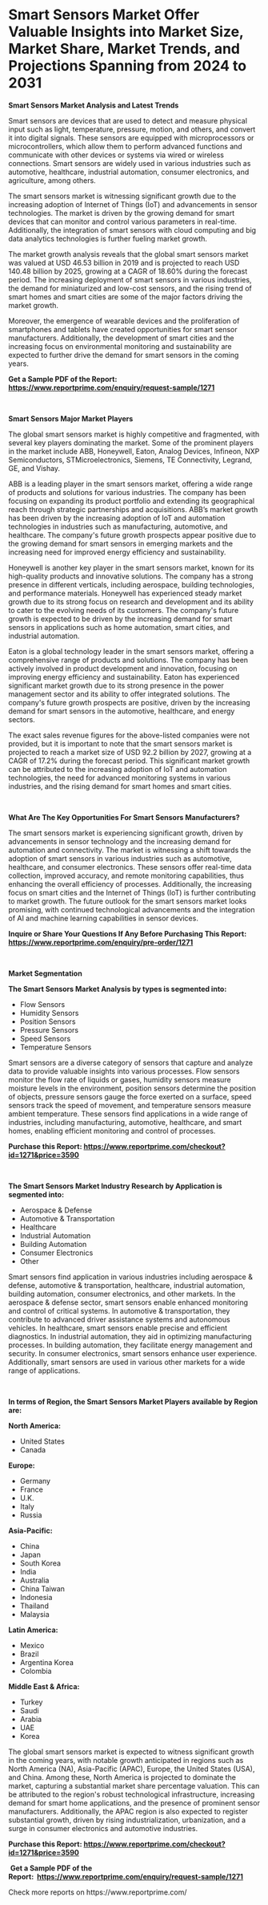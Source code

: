 <p><h1>Smart Sensors Market Offer Valuable Insights into Market Size, Market Share, Market Trends, and Projections Spanning from 2024 to 2031</h1></p><p><strong>Smart Sensors Market Analysis and Latest Trends</strong></p>
<p><p>Smart sensors are devices that are used to detect and measure physical input such as light, temperature, pressure, motion, and others, and convert it into digital signals. These sensors are equipped with microprocessors or microcontrollers, which allow them to perform advanced functions and communicate with other devices or systems via wired or wireless connections. Smart sensors are widely used in various industries such as automotive, healthcare, industrial automation, consumer electronics, and agriculture, among others.</p><p>The smart sensors market is witnessing significant growth due to the increasing adoption of Internet of Things (IoT) and advancements in sensor technologies. The market is driven by the growing demand for smart devices that can monitor and control various parameters in real-time. Additionally, the integration of smart sensors with cloud computing and big data analytics technologies is further fueling market growth.</p><p>The market growth analysis reveals that the global smart sensors market was valued at USD 46.53 billion in 2019 and is projected to reach USD 140.48 billion by 2025, growing at a CAGR of 18.60% during the forecast period. The increasing deployment of smart sensors in various industries, the demand for miniaturized and low-cost sensors, and the rising trend of smart homes and smart cities are some of the major factors driving the market growth.</p><p>Moreover, the emergence of wearable devices and the proliferation of smartphones and tablets have created opportunities for smart sensor manufacturers. Additionally, the development of smart cities and the increasing focus on environmental monitoring and sustainability are expected to further drive the demand for smart sensors in the coming years.</p></p>
<p><strong>Get a Sample PDF of the Report:&nbsp; <a href="https://www.reportprime.com/enquiry/request-sample/1271">https://www.reportprime.com/enquiry/request-sample/1271</a></strong></p>
<p>&nbsp;</p>
<p><strong>Smart Sensors Major Market Players</strong></p>
<p><p>The global smart sensors market is highly competitive and fragmented, with several key players dominating the market. Some of the prominent players in the market include ABB, Honeywell, Eaton, Analog Devices, Infineon, NXP Semiconductors, STMicroelectronics, Siemens, TE Connectivity, Legrand, GE, and Vishay.</p><p>ABB is a leading player in the smart sensors market, offering a wide range of products and solutions for various industries. The company has been focusing on expanding its product portfolio and extending its geographical reach through strategic partnerships and acquisitions. ABB’s market growth has been driven by the increasing adoption of IoT and automation technologies in industries such as manufacturing, automotive, and healthcare. The company's future growth prospects appear positive due to the growing demand for smart sensors in emerging markets and the increasing need for improved energy efficiency and sustainability.</p><p>Honeywell is another key player in the smart sensors market, known for its high-quality products and innovative solutions. The company has a strong presence in different verticals, including aerospace, building technologies, and performance materials. Honeywell has experienced steady market growth due to its strong focus on research and development and its ability to cater to the evolving needs of its customers. The company's future growth is expected to be driven by the increasing demand for smart sensors in applications such as home automation, smart cities, and industrial automation. </p><p>Eaton is a global technology leader in the smart sensors market, offering a comprehensive range of products and solutions. The company has been actively involved in product development and innovation, focusing on improving energy efficiency and sustainability. Eaton has experienced significant market growth due to its strong presence in the power management sector and its ability to offer integrated solutions. The company's future growth prospects are positive, driven by the increasing demand for smart sensors in the automotive, healthcare, and energy sectors.</p><p>The exact sales revenue figures for the above-listed companies were not provided, but it is important to note that the smart sensors market is projected to reach a market size of USD 92.2 billion by 2027, growing at a CAGR of 17.2% during the forecast period. This significant market growth can be attributed to the increasing adoption of IoT and automation technologies, the need for advanced monitoring systems in various industries, and the rising demand for smart homes and smart cities.</p></p>
<p>&nbsp;</p>
<p><strong>What Are The Key Opportunities For Smart Sensors Manufacturers?</strong></p>
<p><p>The smart sensors market is experiencing significant growth, driven by advancements in sensor technology and the increasing demand for automation and connectivity. The market is witnessing a shift towards the adoption of smart sensors in various industries such as automotive, healthcare, and consumer electronics. These sensors offer real-time data collection, improved accuracy, and remote monitoring capabilities, thus enhancing the overall efficiency of processes. Additionally, the increasing focus on smart cities and the Internet of Things (IoT) is further contributing to market growth. The future outlook for the smart sensors market looks promising, with continued technological advancements and the integration of AI and machine learning capabilities in sensor devices.</p></p>
<p><strong>Inquire or Share Your Questions If Any Before Purchasing This Report: <a href="https://www.reportprime.com/enquiry/pre-order/1271">https://www.reportprime.com/enquiry/pre-order/1271</a></strong></p>
<p>&nbsp;</p>
<p><strong>Market Segmentation</strong></p>
<p><strong>The Smart Sensors Market Analysis by types is segmented into:</strong></p>
<p><ul><li>Flow Sensors</li><li>Humidity Sensors</li><li>Position Sensors</li><li>Pressure Sensors</li><li>Speed Sensors</li><li>Temperature Sensors</li></ul></p>
<p><p>Smart sensors are a diverse category of sensors that capture and analyze data to provide valuable insights into various processes. Flow sensors monitor the flow rate of liquids or gases, humidity sensors measure moisture levels in the environment, position sensors determine the position of objects, pressure sensors gauge the force exerted on a surface, speed sensors track the speed of movement, and temperature sensors measure ambient temperature. These sensors find applications in a wide range of industries, including manufacturing, automotive, healthcare, and smart homes, enabling efficient monitoring and control of processes.</p></p>
<p><strong>Purchase this Report:&nbsp;<a href="https://www.reportprime.com/checkout?id=1271&price=3590">https://www.reportprime.com/checkout?id=1271&price=3590</a></strong></p>
<p>&nbsp;</p>
<p><strong>The Smart Sensors Market Industry Research by Application is segmented into:</strong></p>
<p><ul><li>Aerospace & Defense</li><li>Automotive & Transportation</li><li>Healthcare</li><li>Industrial Automation</li><li>Building Automation</li><li>Consumer Electronics</li><li>Other</li></ul></p>
<p><p>Smart sensors find application in various industries including aerospace & defense, automotive & transportation, healthcare, industrial automation, building automation, consumer electronics, and other markets. In the aerospace & defense sector, smart sensors enable enhanced monitoring and control of critical systems. In automotive & transportation, they contribute to advanced driver assistance systems and autonomous vehicles. In healthcare, smart sensors enable precise and efficient diagnostics. In industrial automation, they aid in optimizing manufacturing processes. In building automation, they facilitate energy management and security. In consumer electronics, smart sensors enhance user experience. Additionally, smart sensors are used in various other markets for a wide range of applications.</p></p>
<p>&nbsp;</p>
<p><strong>In terms of Region, the Smart Sensors Market Players available by Region are:</strong></p>
<p>
    <p> <strong> North America: </strong>
        <ul>
            <li>United States</li>
            <li>Canada</li>
        </ul>
        </p> 
    <p> <strong> Europe: </strong>
        <ul>
            <li>Germany</li>
            <li>France</li>
            <li>U.K.</li>
            <li>Italy</li>
            <li>Russia</li>
        </ul>
        </p> 
    <p> <strong> Asia-Pacific: </strong>
        <ul>
            <li>China</li>
            <li>Japan</li>
            <li>South Korea</li>
            <li>India</li>
            <li>Australia</li>
            <li>China Taiwan</li>
            <li>Indonesia</li>
            <li>Thailand</li>
            <li>Malaysia</li>
        </ul>
        </p> 
    <p> <strong> Latin America: </strong>
        <ul>
            <li>Mexico</li>
            <li>Brazil</li>
            <li>Argentina Korea</li>
            <li>Colombia</li>
        </ul>
        </p> 
    <p> <strong> Middle East & Africa: </strong>
        <ul>
            <li>Turkey</li>
            <li>Saudi</li>
            <li>Arabia</li>
            <li>UAE</li>
            <li>Korea</li>
        </ul>
    </p>
    </p>
<p><p>The global smart sensors market is expected to witness significant growth in the coming years, with notable growth anticipated in regions such as North America (NA), Asia-Pacific (APAC), Europe, the United States (USA), and China. Among these, North America is projected to dominate the market, capturing a substantial market share percentage valuation. This can be attributed to the region's robust technological infrastructure, increasing demand for smart home applications, and the presence of prominent sensor manufacturers. Additionally, the APAC region is also expected to register substantial growth, driven by rising industrialization, urbanization, and a surge in consumer electronics and automotive industries.</p></p>
<p><strong>Purchase this Report: <a href="https://www.reportprime.com/checkout?id=1271&price=3590">https://www.reportprime.com/checkout?id=1271&price=3590</a></strong></p>
<p>&nbsp;<strong>Get a Sample PDF of the Report:&nbsp;&nbsp;<a href="https://www.reportprime.com/enquiry/request-sample/1271">https://www.reportprime.com/enquiry/request-sample/1271</a></strong></p>
<p><strong></strong></p>
<p>Check more reports on https://www.reportprime.com/</p>